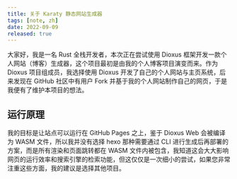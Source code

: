 ```yaml
---
title: 关于 Karaty 静态网站生成器
tags: [note, zh]
date: 2022-09-09
released: true
---
```


大家好，我是一名 Rust 全栈开发者，本次正在尝试使用 Dioxus 框架开发一款个人网站（博客）生成器，这个项目最初是由我的个人博客项目演变而来。作为 Dioxus 项目组成员，我选择使用 Dioxus 开发了自己的个人网站与主页系统，后来发现在 GitHub 社区中有用户 Fork 并基于我的个人网站制作自己的网页，于是我便有了维护本项目的想法。



## 运行原理

我的目标是让站点可以运行在 GitHub Pages 之上，鉴于 Dioxus Web 会被编译为 WASM 文件，所以我并没有选择 hexo 那种需要通过 CLI 进行生成后再部署的方案，而是所有渲染和页面跳转都在 WASM 文件内被包含，我知道这会大大影响网页的运行效率和搜索引擎的检索功能，但这仅仅是一次细小的尝试，如果您非常注重这些方面，我的建议是选择其他项目。
